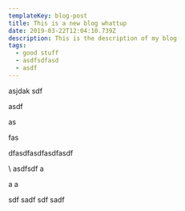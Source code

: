 ```yaml
---
templateKey: blog-post
title: This is a new blog whattup
date: 2019-03-22T12:04:10.739Z
description: This is the description of my blog
tags:
  - good stuff
  - asdfsdfasd
  - asdf
---
```

asjdak sdf

asdf 

as

fas

dfasdfasdfasdfasdf

\    asdfsdf a

a a

sdf sadf sdf sadf
